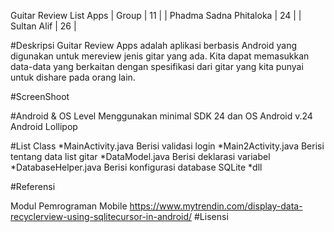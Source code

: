 Guitar Review List Apps
| Group | 11 |
| Phadma Sadna Phitaloka | 24 | | Sultan Alif | 26 |

#Deskripsi Guitar Review Apps adalah aplikasi berbasis Android yang digunakan untuk mereview jenis gitar yang ada. Kita dapat memasukkan data-data yang berkaitan dengan spesifikasi dari gitar yang kita punyai untuk dishare pada orang lain.

#ScreenShoot

#Android & OS Level Menggunakan minimal SDK 24 dan OS Android v.24 Android Lollipop

#List Class *MainActivity.java Berisi validasi login *Main2Activity.java Berisi tentang data list gitar *DataModel.java Berisi deklarasi variabel *DatabaseHelper.java Berisi konfigurasi database SQLite *dll

#Referensi

Modul Pemrograman Mobile
https://www.mytrendin.com/display-data-recyclerview-using-sqlitecursor-in-android/
#Lisensi